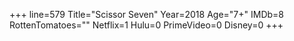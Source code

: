 +++
line=579
Title="Scissor Seven"
Year=2018
Age="7+"
IMDb=8
RottenTomatoes=""
Netflix=1
Hulu=0
PrimeVideo=0
Disney=0
+++

